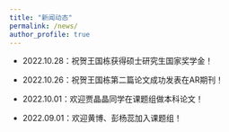 ```yaml
---
title: "新闻动态"
permalink: /news/
author_profile: true
---
```

- 2022.10.28：祝贺王国栋获得硕士研究生国家奖学金！

- 2022.10.26：祝贺王国栋第二篇论文成功发表在AR期刊！

- 2022.10.01：欢迎贾晶晶同学在课题组做本科论文！

- 2022.09.01：欢迎黄博、彭杨蕊加入课题组！

  

  

  
